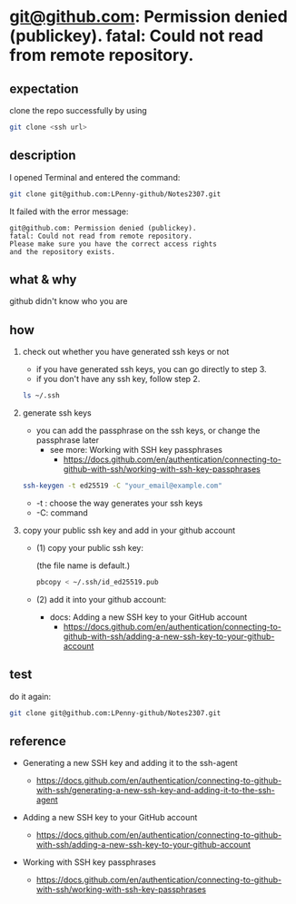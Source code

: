 # git@github.com: Permission denied (publickey). fatal: Could not read from remote repository.

## expectation

clone the repo successfully by using

```bash
git clone <ssh url>
```

## description

I opened Terminal and entered the command: 

```bash
git clone git@github.com:LPenny-github/Notes2307.git
```

It failed with the error message: 

```text
git@github.com: Permission denied (publickey).
fatal: Could not read from remote repository.
Please make sure you have the correct access rights
and the repository exists.
```

## what & why

github didn't know who you are

## how

1. check out whether you have generated ssh keys or not
    * if you have generated ssh keys, you can go directly to step 3.
    * if you don't have any ssh key, follow step 2.

    ```bash
    ls ~/.ssh
    ```

1. generate ssh keys
    * you can add the passphrase on the ssh keys, or change the passphrase later
        * see more: Working with SSH key passphrases
            * https://docs.github.com/en/authentication/connecting-to-github-with-ssh/working-with-ssh-key-passphrases 

    ```bash
    ssh-keygen -t ed25519 -C "your_email@example.com"
    ```
    * -t <algorithm>: choose the way generates your ssh keys
    * -C: command

1. copy your public ssh key and add in your github account

    * (1) copy your public ssh key:

        (the file name is default.)

        ```bash
        pbcopy < ~/.ssh/id_ed25519.pub
        ```

    * (2) add it into your github account:
        * docs: Adding a new SSH key to your GitHub account
            * https://docs.github.com/en/authentication/connecting-to-github-with-ssh/adding-a-new-ssh-key-to-your-github-account

## test

do it again: 

```bash
git clone git@github.com:LPenny-github/Notes2307.git
```

## reference

* Generating a new SSH key and adding it to the ssh-agent
    * https://docs.github.com/en/authentication/connecting-to-github-with-ssh/generating-a-new-ssh-key-and-adding-it-to-the-ssh-agent

* Adding a new SSH key to your GitHub account
    * https://docs.github.com/en/authentication/connecting-to-github-with-ssh/adding-a-new-ssh-key-to-your-github-account

* Working with SSH key passphrases
    * https://docs.github.com/en/authentication/connecting-to-github-with-ssh/working-with-ssh-key-passphrases 

